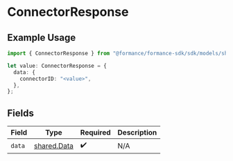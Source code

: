 # ConnectorResponse

## Example Usage

```typescript
import { ConnectorResponse } from "@formance/formance-sdk/sdk/models/shared";

let value: ConnectorResponse = {
  data: {
    connectorID: "<value>",
  },
};
```

## Fields

| Field                                             | Type                                              | Required                                          | Description                                       |
| ------------------------------------------------- | ------------------------------------------------- | ------------------------------------------------- | ------------------------------------------------- |
| `data`                                            | [shared.Data](../../../sdk/models/shared/data.md) | :heavy_check_mark:                                | N/A                                               |